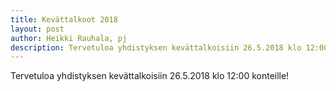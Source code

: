 ```yaml
---
title: Kevättalkoot 2018
layout: post
author: Heikki Rauhala, pj
description: Tervetuloa yhdistyksen kevättalkoisiin 26.5.2018 klo 12:00 konteille
---
```


Tervetuloa yhdistyksen kevättalkoisiin 26.5.2018 klo 12:00 konteille!
